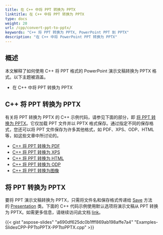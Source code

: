 ```yaml
---
title: 在 C++ 中将 PPT 转换为 PPTX
linktitle: 在 C++ 中将 PPT 转换为 PPTX
type: docs
weight: 20
url: /cpp/convert-ppt-to-pptx/
keywords: "C++ 将 PPT 转换为 PPTX, PowerPoint PPT 到 PPTX"
description: "在 C++ 中将 PowerPoint PPT 转换为 PPTX"
---
```


## **概述**

本文解释了如何使用 C++ 将 PPT 格式的 PowerPoint 演示文稿转换为 PPTX 格式。以下主题被涵盖。

- 在 C++ 中将 PPT 转换为 PPTX

## **C++ 将 PPT 转换为 PPTX**

有关将 PPT 转换为 PPTX 的 C++ 示例代码，请参见下面的部分，即 [将 PPT 转换为 PPTX](#convert-ppt-to-pptx)。它仅加载 PPT 文件并以 PPTX 格式保存。通过指定不同的保存格式，您还可以将 PPT 文件保存为许多其他格式，如 PDF、XPS、ODP、HTML 等，如这些文章中所讨论的。

- [C++ 将 PPT 转换为 PDF](https://docs.aspose.com/slides/cpp/convert-powerpoint-to-pdf/)
- [C++ 将 PPT 转换为 XPS](https://docs.aspose.com/slides/cpp/convert-powerpoint-to-xps/)
- [C++ 将 PPT 转换为 HTML](https://docs.aspose.com/slides/cpp/convert-powerpoint-to-html/)
- [C++ 将 PPT 转换为 ODP](https://docs.aspose.com/slides/cpp/save-presentation/)
- [C++ 将 PPT 转换为图像](https://docs.aspose.com/slides/cpp/convert-powerpoint-to-png/)

## **将 PPT 转换为 PPTX**
要将 PPT 演示文稿转换为 PPTX，只需将文件名和保存格式传递给 [Save](https://reference.aspose.com/slides/net/aspose.slides/presentation/methods/save/index) 方法的 [Presentation](https://reference.aspose.com/slides/net/aspose.slides/presentation) 类。下面的 C++ 代码示例使用默认选项将演示文稿从 PPT 转换为 PPTX。如需更多信息，请继续访问此文档 [link](/slides/cpp/different-file-formats-and-conversions/#differentfileformatsandconversions-ppttopptxconversion)。



{{< gist "aspose-slides" "a690df625dc0b1fff869ab198affe7a4" "Examples-SlidesCPP-PPTtoPPTX-PPTtoPPTX.cpp" >}}